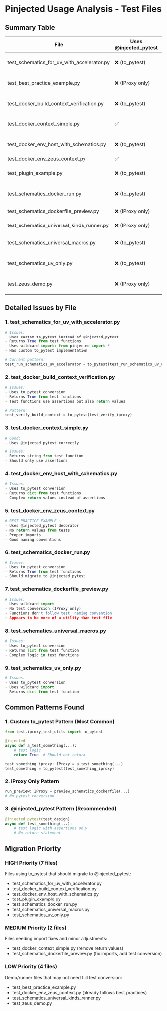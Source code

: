 # Pinjected Usage Analysis - Test Files

## Summary Table

| File | Uses @injected_pytest | IProxy Type Annotations | Returns Values | Import Issues | Naming Issues | Priority |
|------|----------------------|------------------------|----------------|---------------|---------------|----------|
| test_schematics_for_uv_with_accelerator.py | ❌ (to_pytest) | ✅ | ✅ (Returns True) | ❌ (wildcard) | ✅ | HIGH |
| test_best_practice_example.py | ❌ (IProxy only) | ✅ | ❌ (No tests) | ✅ | ⚠️ (demo file) | LOW |
| test_docker_build_context_verification.py | ❌ (to_pytest) | ✅ | ✅ (Returns True) | ✅ | ✅ | HIGH |
| test_docker_context_simple.py | ✅ | ✅ | ✅ (Returns string) | ✅ | ✅ | MEDIUM |
| test_docker_env_host_with_schematics.py | ❌ (to_pytest) | ✅ | ✅ (Returns dict) | ✅ | ✅ | HIGH |
| test_docker_env_zeus_context.py | ✅ | ✅ | ❌ | ✅ | ✅ | LOW |
| test_plugin_example.py | ❌ (to_pytest) | ✅ | ✅ (Returns dict) | ✅ | ✅ | HIGH |
| test_schematics_docker_run.py | ❌ (to_pytest) | ✅ | ✅ (Returns True) | ✅ | ✅ | HIGH |
| test_schematics_dockerfile_preview.py | ❌ (IProxy only) | ✅ | ❌ (No returns) | ❌ (wildcard) | ⚠️ (not test_) | MEDIUM |
| test_schematics_universal_kinds_runner.py | ❌ (IProxy only) | ✅ | ❌ (No returns) | ❌ (wildcard) | ⚠️ (runner) | LOW |
| test_schematics_universal_macros.py | ❌ (to_pytest) | ✅ | ✅ (Returns list) | ✅ | ✅ | HIGH |
| test_schematics_uv_only.py | ❌ (to_pytest) | ✅ | ✅ (Returns dict) | ❌ (wildcard) | ✅ | HIGH |
| test_zeus_demo.py | ❌ (IProxy only) | ✅ | ❌ (Demo) | ✅ | ⚠️ (demo file) | LOW |

## Detailed Issues by File

### 1. test_schematics_for_uv_with_accelerator.py
```python
# Issues:
- Uses custom to_pytest instead of @injected_pytest
- Returns True from test functions
- Uses wildcard import: from pinjected import *
- Has custom to_pytest implementation

# Current pattern:
test_run_schematics_uv_accelerator = to_pytest(test_run_schematics_uv_accelerator_iproxy)
```

### 2. test_docker_build_context_verification.py
```python
# Issues:
- Uses to_pytest conversion
- Returns True from test functions
- Test functions use assertions but also return values

# Pattern:
test_verify_build_context = to_pytest(test_verify_iproxy)
```

### 3. test_docker_context_simple.py
```python
# Good:
- Uses @injected_pytest correctly

# Issues:
- Returns string from test function
- Should only use assertions
```

### 4. test_docker_env_host_with_schematics.py
```python
# Issues:
- Uses to_pytest conversion
- Returns dict from test functions
- Complex return values instead of assertions
```

### 5. test_docker_env_zeus_context.py
```python
# BEST PRACTICE EXAMPLE ✅
- Uses @injected_pytest decorator
- No return values from tests
- Proper imports
- Good naming conventions
```

### 6. test_schematics_docker_run.py
```python
# Issues:
- Uses to_pytest conversion
- Returns True from test functions
- Should migrate to @injected_pytest
```

### 7. test_schematics_dockerfile_preview.py
```python
# Issues:
- Uses wildcard import
- No test conversion (IProxy only)
- Functions don't follow test_ naming convention
- Appears to be more of a utility than test file
```

### 8. test_schematics_universal_macros.py
```python
# Issues:
- Uses to_pytest conversion
- Returns list from test function
- Complex logic in test functions
```

### 9. test_schematics_uv_only.py
```python
# Issues:
- Uses to_pytest conversion
- Uses wildcard import
- Returns dict from test function
```

## Common Patterns Found

### 1. Custom to_pytest Pattern (Most Common)
```python
from test.iproxy_test_utils import to_pytest

@injected
async def a_test_something(...):
    # test logic
    return True  # Should not return

test_something_iproxy: IProxy = a_test_something(...)
test_something = to_pytest(test_something_iproxy)
```

### 2. IProxy Only Pattern
```python
run_preview: IProxy = preview_schematics_dockerfile(...)
# No pytest conversion
```

### 3. @injected_pytest Pattern (Recommended)
```python
@injected_pytest(test_design)
async def test_something(...):
    # test logic with assertions only
    # No return statement
```

## Migration Priority

### HIGH Priority (7 files)
Files using to_pytest that should migrate to @injected_pytest:
- test_schematics_for_uv_with_accelerator.py
- test_docker_build_context_verification.py
- test_docker_env_host_with_schematics.py
- test_plugin_example.py
- test_schematics_docker_run.py
- test_schematics_universal_macros.py
- test_schematics_uv_only.py

### MEDIUM Priority (2 files)
Files needing import fixes and minor adjustments:
- test_docker_context_simple.py (remove return values)
- test_schematics_dockerfile_preview.py (fix imports, add test conversion)

### LOW Priority (4 files)
Demo/runner files that may not need full test conversion:
- test_best_practice_example.py
- test_docker_env_zeus_context.py (already follows best practices)
- test_schematics_universal_kinds_runner.py
- test_zeus_demo.py
